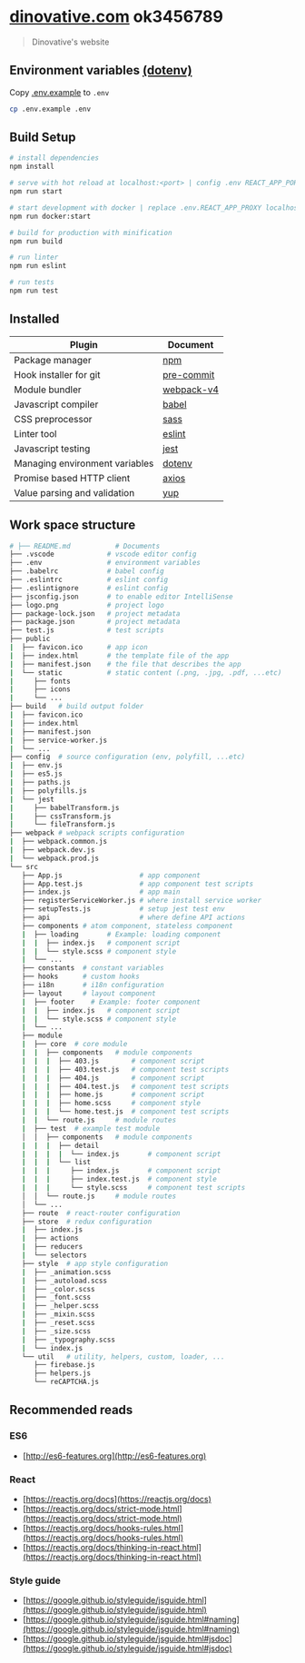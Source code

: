 # [dinovative.com](https://dinovative.com) ok3456789

> Dinovative's website

## Environment variables [(dotenv)](https://www.npmjs.com/package/dotenv)

Copy [.env.example](https://gitlab.dinovative.com/dinosysOrg/dinovative.com/blob/master/.env.example) to `.env`

``` bash
cp .env.example .env
```

## Build Setup

``` bash
# install dependencies
npm install

# serve with hot reload at localhost:<port> | config .env REACT_APP_PORT default 3000
npm run start

# start development with docker | replace .env.REACT_APP_PROXY localhost to host.docker.internal
npm run docker:start

# build for production with minification
npm run build

# run linter
npm run eslint

# run tests
npm run test
```

## Installed

|     Plugin          |     Document  |
|     ------------    |     -----------         |
| Package manager | [npm](https://www.npmjs.com/) |
| Hook installer for git | [pre-commit](https://github.com/observing/pre-commit) |
| Module bundler | [webpack-v4](https://v4.webpack.js.org/api) |
| Javascript compiler | [babel](https://babeljs.io/) |
| CSS preprocessor | [sass](https://sass-lang.com) |
| Linter tool | [eslint](https://eslint.org/) |
| Javascript testing | [jest](https://github.com/facebook/jest) |
| Managing environment variables | [dotenv](https://github.com/motdotla/dotenv) |
| Promise based HTTP client | [axios](https://github.com/axios/axios) |
| Value parsing and validation | [yup](https://www.npmjs.com/package/yup) |

## Work space structure

``` bash
# ├── README.md           # Documents
├── .vscode             # vscode editor config
├── .env                # environment variables
├── .babelrc            # babel config
├── .eslintrc           # eslint config
├── .eslintignore       # eslint config
├── jsconfig.json       # to enable editor IntelliSense
├── logo.png            # project logo
├── package-lock.json   # project metadata
├── package.json        # project metadata
├── test.js             # test scripts
├── public
|  ├── favicon.ico      # app icon
|  ├── index.html       # the template file of the app
|  ├── manifest.json    # the file that describes the app
|  └── static           # static content (.png, .jpg, .pdf, ...etc)
|     ├── fonts
|     ├── icons
|     └── ...
├── build   # build output folder
|  ├── favicon.ico
|  ├── index.html
|  ├── manifest.json
|  ├── service-worker.js
|  └── ...
├── config  # source configuration (env, polyfill, ...etc)
|  ├── env.js
|  ├── es5.js
|  ├── paths.js
|  ├── polyfills.js
|  └── jest
|     ├── babelTransform.js
|     ├── cssTransform.js
|     └── fileTransform.js
├── webpack # webpack scripts configuration
|  ├── webpack.common.js
|  ├── webpack.dev.js
|  └── webpack.prod.js
└── src
   ├── App.js                   # app component
   ├── App.test.js              # app component test scripts
   ├── index.js                 # app main
   ├── registerServiceWorker.js # where install service worker
   ├── setupTests.js            # setup jest test env
   ├── api                      # where define API actions
   ├── components # atom component, stateless component
   |  ├── loading       # Example: loading component
   |  |  ├── index.js   # component script
   |  |  └── style.scss # component style
   |  └── ...
   ├── constants  # constant variables
   ├── hooks      # custom hooks
   ├── i18n       # i18n configuration
   ├── layout     # layout component
   |  ├── footer    # Example: footer component
   |  |  ├── index.js   # component script
   |  |  └── style.scss # component style
   |  └── ...
   ├── module
   |  ├── core  # core module
   |  |  ├── components   # module components
   |  |  |  ├── 403.js        # component script
   |  |  |  ├── 403.test.js   # component test scripts
   |  |  |  ├── 404.js        # component script
   |  |  |  ├── 404.test.js   # component test scripts
   |  |  |  ├── home.js       # component script
   |  |  |  ├── home.scss     # component style
   |  |  |  └── home.test.js  # component test scripts
   |  |  └── route.js     # module routes
   |  ├── test  # example test module
   │  │  ├── components   # module components
   |  |  |  ├── detail
   |  |  |  |  └── index.js       # component script
   |  |  |  └── list
   |  |  |     ├── index.js       # component script
   |  |  |     ├── index.test.js  # component style
   |  |  |     └── style.scss     # component test scripts
   │  │  └── route.js     # module routes
   │  └── ...
   ├── route  # react-router configuration
   ├── store  # redux configuration
   |  ├── index.js
   |  ├── actions
   |  ├── reducers
   |  └── selectors
   ├── style  # app style configuration
   |  ├── _animation.scss
   |  ├── _autoload.scss
   |  ├── _color.scss
   |  ├── _font.scss
   |  ├── _helper.scss
   |  ├── _mixin.scss
   |  ├── _reset.scss
   |  ├── _size.scss
   |  ├── _typography.scss
   |  └── index.js
   └── util   # utility, helpers, custom, loader, ...
      ├── firebase.js
      ├── helpers.js
      └── reCAPTCHA.js
```

## Recommended reads

### ES6

- [http://es6-features.org](http://es6-features.org)

### React

- [https://reactjs.org/docs](https://reactjs.org/docs)
- [https://reactjs.org/docs/strict-mode.html](https://reactjs.org/docs/strict-mode.html)
- [https://reactjs.org/docs/hooks-rules.html](https://reactjs.org/docs/hooks-rules.html)
- [https://reactjs.org/docs/thinking-in-react.html](https://reactjs.org/docs/thinking-in-react.html)

### Style guide

- [https://google.github.io/styleguide/jsguide.html](https://google.github.io/styleguide/jsguide.html)
- [https://google.github.io/styleguide/jsguide.html#naming](https://google.github.io/styleguide/jsguide.html#naming)
- [https://google.github.io/styleguide/jsguide.html#jsdoc](https://google.github.io/styleguide/jsguide.html#jsdoc)
